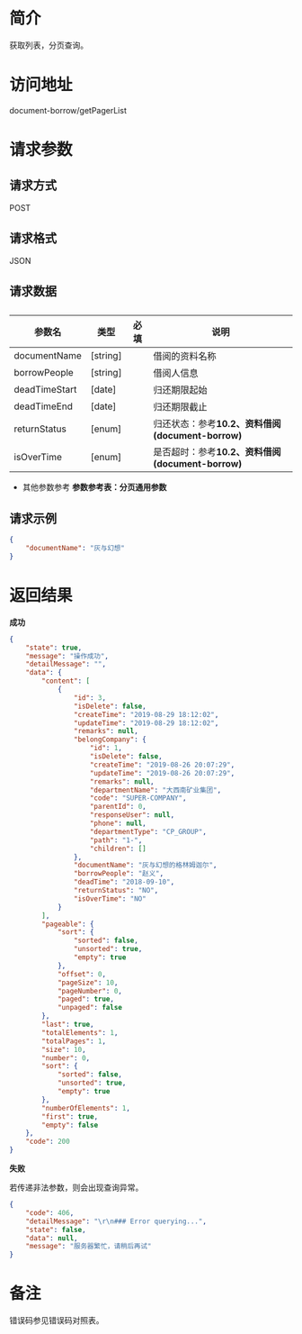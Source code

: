 # 简介
获取列表，分页查询。

# 访问地址
document-borrow/getPagerList

# 请求参数

## 请求方式
POST

## 请求格式
JSON

## 请求数据
## 
|参数名|类型|必填|说明|
|-|-|-|-|
|documentName|[string]||借阅的资料名称|
|borrowPeople|[string]||借阅人信息|
|deadTimeStart|[date]||归还期限起始|
|deadTimeEnd|[date]||归还期限截止|
|returnStatus|[enum]||归还状态：参考**10.2、资料借阅(document-borrow)**|
|isOverTime|[enum]||是否超时：参考**10.2、资料借阅(document-borrow)**|


* 其他参数参考 **参数参考表：分页通用参数**


## 请求示例
```json
{
	"documentName": "灰与幻想"
}
```

# 返回结果
**成功**
```json
{
    "state": true,
    "message": "操作成功",
    "detailMessage": "",
    "data": {
        "content": [
            {
                "id": 3,
                "isDelete": false,
                "createTime": "2019-08-29 18:12:02",
                "updateTime": "2019-08-29 18:12:02",
                "remarks": null,
                "belongCompany": {
                    "id": 1,
                    "isDelete": false,
                    "createTime": "2019-08-26 20:07:29",
                    "updateTime": "2019-08-26 20:07:29",
                    "remarks": null,
                    "departmentName": "大西南矿业集团",
                    "code": "SUPER-COMPANY",
                    "parentId": 0,
                    "responseUser": null,
                    "phone": null,
                    "departmentType": "CP_GROUP",
                    "path": "1-",
                    "children": []
                },
                "documentName": "灰与幻想的格林姆迦尔",
                "borrowPeople": "赵义",
                "deadTime": "2018-09-10",
                "returnStatus": "NO",
                "isOverTime": "NO"
            }
        ],
        "pageable": {
            "sort": {
                "sorted": false,
                "unsorted": true,
                "empty": true
            },
            "offset": 0,
            "pageSize": 10,
            "pageNumber": 0,
            "paged": true,
            "unpaged": false
        },
        "last": true,
        "totalElements": 1,
        "totalPages": 1,
        "size": 10,
        "number": 0,
        "sort": {
            "sorted": false,
            "unsorted": true,
            "empty": true
        },
        "numberOfElements": 1,
        "first": true,
        "empty": false
    },
    "code": 200
}
```

**失败**

若传递非法参数，则会出现查询异常。

```json
{
    "code": 406,
    "detailMessage": "\r\n### Error querying...",
    "state": false,
    "data": null,
    "message": "服务器繁忙，请稍后再试"
}
```

# 备注
错误码参见错误码对照表。